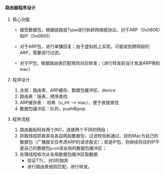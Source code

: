 #### 路由器程序设计

1. 核心功能
   - 接受数据包，根据链路层Type进行拆卸网络层协议。对于ARP（0x0806）和IP（0x0800）

   - 对于ARP包，进行单播回复；由于虚拟机上实现，可能收到跨网段的ARP，需要进行过滤。

   - 对于IP包，根据路由表匹配规则对应转发；（进行转发前设计发送ARP得到mac）

     

2. 程序设计

   1. 全局：路由表、ARP缓存、数据包缓冲区、device
   2. 路由表：链表，顺序查找
   3. ARP缓存表： 哈希（u_int --> mac），便于直接查找
   4. 数据包缓冲区：队列，push和pop

3. 程序流程

   1. 路由器起码有两个INC，连接两个不同的网段；
   2. 抓取线程抓取来自各自网段数据包，过滤校验和通过、目的Mac为自己的数据包（广播报文仅考虑ARP的请求报文）；若是IP包，则继续将目的IP不是自己的数据包`push`进全局的数据包缓冲区；
   3. 处理线程依次从全局数据包缓冲区取数据
      - 验证TTL，对0的抛弃
      - 进行路由表规则匹配，进行转发。



